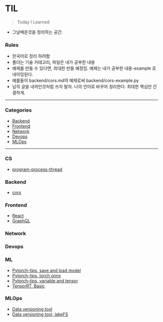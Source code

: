 # TIL  
> Today I Learned
- 그날배운것을 정리하는 공간. 

### Rules  
- 한국어로 정리 하려함
- 폴더는 기술 카테고리, 파일은 내가 공부한 내용
- 예제를 만들 수 있다면, 최대한 만들 예정임. 예제는 내가 공부한 내용-example 로 네이밍된다.
- 예를들어 backend/cors.md의 예제로써 backend/cors-example.py
- 남의 글을 내꺼인것처럼 쓰지 말자. 나의 언어로 바꾸어 정리한다. 최대한 핵심만 간결하게.

---

### Categories

* [Backend](#backend)  
* [Frontend](#frontend)
* [Network](#network)  
* [Devops](#devops)  
* [MLOps](#mlops)  

---

### CS
- [program-process-thread](cs/program-process-thread.md)

### Backend
- [cors](backend/cors.md)

### Frontend
- [React](frontend/react.md)
- [GraphQL](frontend/graphql.md)

### Network

### Devops

### ML
- [Pytorch-tips, save and load model](ml/pytorch-tips/save_load.md)
- [Pytorch-tips, torch onnx](ml/pytorch-tips/torch_onnx.md)
- [Pytorch-tips, variable and tensor](ml/pytorch-tips/variable_tensor.md)
- [TensorRT, Basic](ml/tensorrt/basic.md)

### MLOps
- [Data versioning tool](mlops/data-versioning.md)
- [Data versioning tool, lakeFS](mlops/lakeFS.md)
